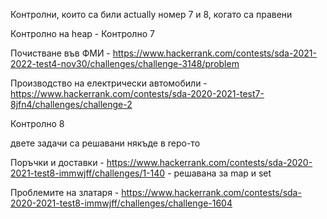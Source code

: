 Контролни, които са били actually номер 7 и 8, когато са правени

Контролнo на heap - Контролно 7

Почистване във ФМИ - https://www.hackerrank.com/contests/sda-2021-2022-test4-nov30/challenges/challenge-3148/problem

Производство на електрически автомобили - https://www.hackerrank.com/contests/sda-2020-2021-test7-8jfn4/challenges/challenge-2

Контролно 8

двете задачи са решавани някъде в repo-то

Поръчки и доставки - https://www.hackerrank.com/contests/sda-2020-2021-test8-immwjff/challenges/1-140 - решавана за map и set

Проблемите на златаря - https://www.hackerrank.com/contests/sda-2020-2021-test8-immwjff/challenges/challenge-1604
